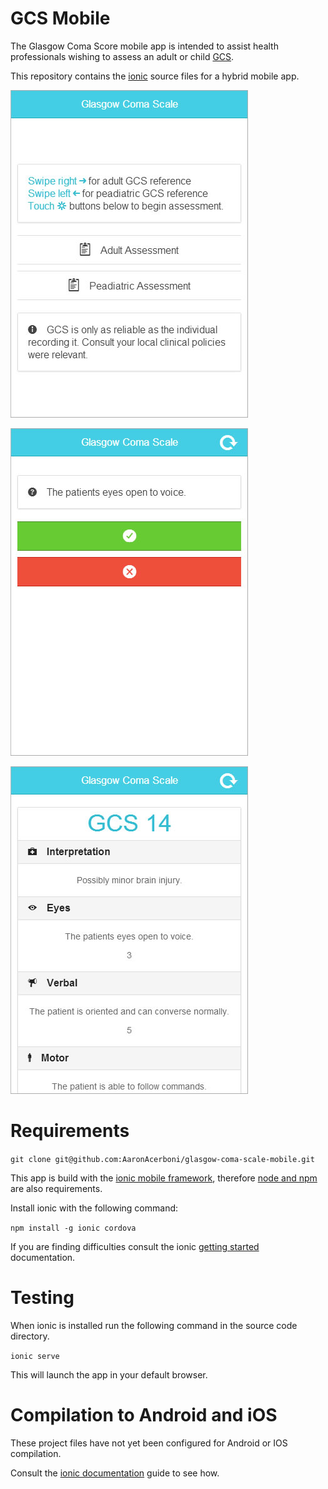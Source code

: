 GCS Mobile
=========================

The Glasgow Coma Score mobile app is intended to assist health professionals wishing to assess an adult or child [GCS](http://en.wikipedia.org/wiki/Glasgow_Coma_Scale).

This repository contains the [ionic](http://ionicframework.com) source files for a hybrid mobile app.

![Home screen](https://raw.githubusercontent.com/AaronAcerboni/glasgow-coma-scale-mobile/master/screenshots/main.jpg)

![Assessment question](https://raw.githubusercontent.com/AaronAcerboni/glasgow-coma-scale-mobile/master/screenshots/question.jpg)

![Outcome](https://raw.githubusercontent.com/AaronAcerboni/glasgow-coma-scale-mobile/master/screenshots/outcome.jpg)

Requirements
=========================

`git clone git@github.com:AaronAcerboni/glasgow-coma-scale-mobile.git`

This app is build with the [ionic mobile framework](http://ionicframework.com), therefore [node and npm](http://nodejs.org) are also requirements.

Install ionic with the following command:

`npm install -g ionic cordova`

If you are finding difficulties consult the ionic [getting started](http://ionicframework.com/docs/guide/installation.html) documentation.

Testing
=========================

When ionic is installed run the following command in the source code directory.

`ionic serve`

This will launch the app in your default browser.

Compilation to Android and iOS
=========================

These project files have not yet been configured for Android or IOS compilation.

Consult the [ionic documentation](http://ionicframework.com/docs/guide/installation.html) guide to see how.